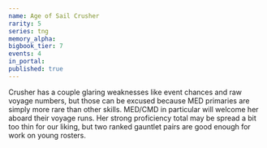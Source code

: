 ```yaml
---
name: Age of Sail Crusher
rarity: 5
series: tng
memory_alpha:
bigbook_tier: 7
events: 4
in_portal:
published: true
---
```


Crusher has a couple glaring weaknesses like event chances and raw voyage numbers, but those can be excused because MED primaries are simply more rare than other skills. MED/CMD in particular will welcome her aboard their voyage runs. Her strong proficiency total may be spread a bit too thin for our liking, but two ranked gauntlet pairs are good enough for work on young rosters.
